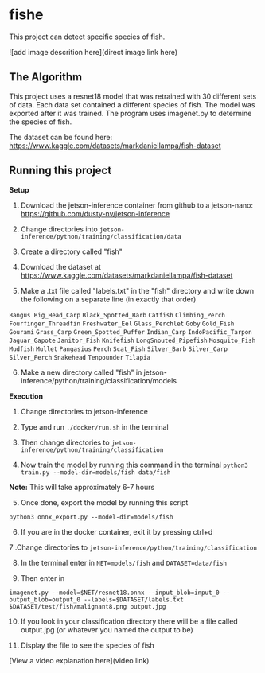 # fishe

This project can detect specific species of fish. 

![add image descrition here](direct image link here)

## The Algorithm

This project uses a resnet18 model that was retrained with 30 different sets of data. Each data set contained a different species of fish. The model was exported after it was trained. The program uses imagenet.py to determine the species of fish.

The dataset can be found here: https://www.kaggle.com/datasets/markdaniellampa/fish-dataset

## Running this project

**Setup**

1. Download the jetson-inference container from github to a jetson-nano: https://github.com/dusty-nv/jetson-inference

2. Change directories into `jetson-inference/python/training/classification/data`

3. Create a directory called "fish"

4. Download the dataset at https://www.kaggle.com/datasets/markdaniellampa/fish-dataset

5. Make a .txt file called "labels.txt" in the "fish" directory and write down the following on a separate line (in exactly that order)

`Bangus Big_Head_Carp` `Black_Spotted_Barb` `Catfish` `Climbing_Perch` `Fourfinger_Threadfin` `Freshwater_Eel` `Glass_Perchlet` `Goby` `Gold_Fish` `Gourami` `Grass_Carp` `Green_Spotted_Puffer` `Indian_Carp` `IndoPacific_Tarpon` `Jaguar_Gapote` `Janitor_Fish` `Knifefish` `LongSnouted_Pipefish` `Mosquito_Fish` `Mudfish` `Mullet` `Pangasius` `Perch` `Scat_Fish` `Silver_Barb` `Silver_Carp` `Silver_Perch` `Snakehead` `Tenpounder` `Tilapia`

6. Make a new directory called "fish" in jetson-inference/python/training/classification/models


**Execution**

1. Change directories to jetson-inference

2. Type and run `./docker/run.sh` in the terminal

3. Then change directories to `jetson-inference/python/training/classification`

4. Now train the model by running this command in the terminal `python3 train.py --model-dir=models/fish data/fish`

**Note:** This will take approximately 6-7 hours

5. Once done, export the model by running this script

`python3 onnx_export.py --model-dir=models/fish`

6. If you are in the docker container, exit it by pressing ctrl+d

7 .Change directories to `jetson-inference/python/training/classification`

8. In the terminal enter in `NET=models/fish` and `DATASET=data/fish`

9. Then enter in

`imagenet.py --model=$NET/resnet18.onnx --input_blob=input_0 --output_blob=output_0 --labels=$DATASET/labels.txt $DATASET/test/fish/malignant8.png output.jpg`

10. If you look in your classification directory there will be a file called output.jpg (or whatever you named the output to be)

11. Display the file to see the species of fish

[View a video explanation here](video link)
